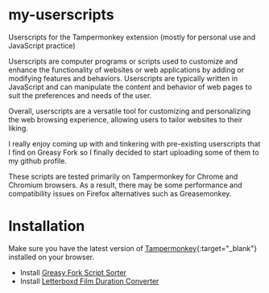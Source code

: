 # my-userscripts
Userscripts for the Tampermonkey extension (mostly for personal use and JavaScript practice)
 
Userscripts are computer programs or scripts used to customize and enhance the functionality of websites or web applications by adding or modifying features and behaviors. Userscripts are typically written in JavaScript and can manipulate the content and behavior of web pages to suit the preferences and needs of the user.
 
Overall, userscripts are a versatile tool for customizing and personalizing the web browsing experience, allowing users to tailor websites to their liking.
 
I really enjoy coming up with and tinkering with pre-existing userscripts that I find on Greasy Fork so I finally decided to start uploading some of them to my github profile.
 
These scripts are tested primarily on Tampermonkey for Chrome and Chromium browsers. As a result, there may be some performance and compatibility issues on Firefox alternatives such as Greasemonkey.
 
# Installation
Make sure you have the latest version of [Tampermonkey](https://chrome.google.com/webstore/detail/tampermonkey/dhdgffkkebhmkfjojejmpbldmpobfkfo/){:target="_blank"} installed on your browser.
* Install [Greasy Fork Script Sorter](https://github.com/emukus/my-userscripts/raw/main/Greasy-Fork-Script-Sorter.user.js)
* Install [Letterboxd Film Duration Converter](https://github.com/emukus/my-userscripts/raw/main/Letterboxd-Film-Duration-Converter.user.js)
